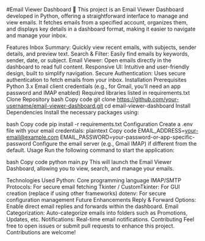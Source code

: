 #Email Viewer Dashboard 📧
This project is an Email Viewer Dashboard developed in Python, offering a straightforward interface to manage and view emails. It fetches emails from a specified account, organizes them, and displays key details in a dashboard format, making it easier to navigate and manage your inbox.

Features
Inbox Summary: Quickly view recent emails, with subjects, sender details, and preview text.
Search & Filter: Easily find emails by keywords, sender, date, or subject.
Email Viewer: Open emails directly in the dashboard to read full content.
Responsive UI: Intuitive and user-friendly design, built to simplify navigation.
Secure Authentication: Uses secure authentication to fetch emails from your inbox.
Installation
Prerequisites
Python 3.x
Email client credentials (e.g., for Gmail, you’ll need an app password and IMAP enabled)
Required libraries listed in requirements.txt
Clone Repository
bash
Copy code
git clone https://github.com/your-username/email-viewer-dashboard.git
cd email-viewer-dashboard
Install Dependencies
Install the necessary packages using:

bash
Copy code
pip install -r requirements.txt
Configuration
Create a .env file with your email credentials:
plaintext
Copy code
EMAIL_ADDRESS=your-email@example.com
EMAIL_PASSWORD=your-password-or-app-specific-password
Configure the email server (e.g., Gmail IMAP) if different from the default.
Usage
Run the following command to start the application:

bash
Copy code
python main.py
This will launch the Email Viewer Dashboard, allowing you to view, search, and manage your emails.

Technologies Used
Python: Core programming language
IMAP/SMTP Protocols: For secure email fetching
Tkinter / CustomTkinter: For GUI creation (replace if using other frameworks)
dotenv: For secure configuration management
Future Enhancements
Reply & Forward Options: Enable direct email replies and forwards within the dashboard.
Email Categorization: Auto-categorize emails into folders such as Promotions, Updates, etc.
Notifications: Real-time email notifications.
Contributing
Feel free to open issues or submit pull requests to enhance this project. Contributions are welcome!
